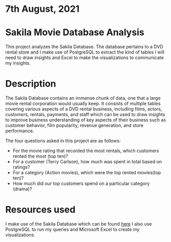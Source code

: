 # 7th August, 2021
# Sakila Movie Database Analysis
This project analyzes the Sakila Database. The database pertains to a DVD rental store and I make use of PostgreSQL to extract the kind of tables I will need to draw insights and Excel to make the visualizations to communicate my insights.

# Description
The Sakila Database contains an immense chunk of data, one that a large movie rental corporation would usually keep. It consists of multiple tables covering various aspects of a DVD rental business, including films, actors, customers, rentals, payments, and staff which can be used to draw insights to improve business understanding of key aspects of their business such as customer behavior, film popularity, revenue generation, and store performance.

The four questions asked in this project are as follows:
* For the movie rating that recorded the most rentals, which customers rented the most (top ten)?
* For a customer (Terry Carlson), how much was spent in total based on ratings?
* For a category (Action movies), which were the top rented movies(top ten)?
* How much did our top customers spend on a particular category (drama)?

# Resources used
I make use of the Sakila Database which can be found [here](https://dev.mysql.com/doc/sakila/en/sakila-installation.html) 
I also use PostgreSQL to run my queries and Microsoft Excel to create my visualizations.
